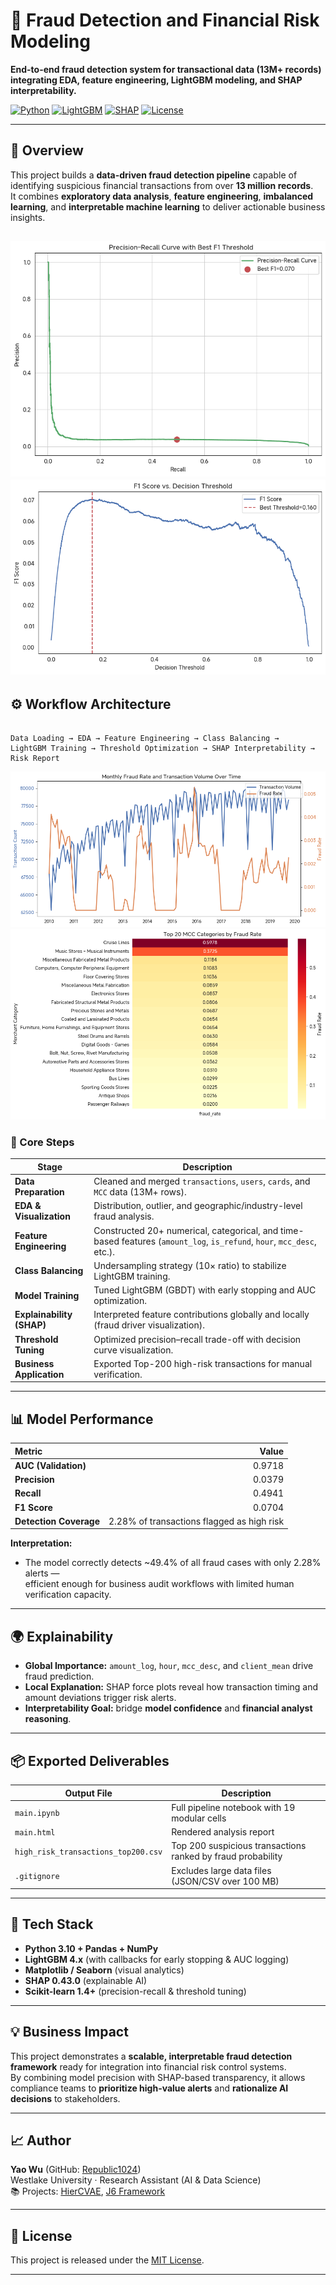 
# 🧠 Fraud Detection and Financial Risk Modeling
**End-to-end fraud detection system for transactional data (13M+ records) integrating EDA, feature engineering, LightGBM modeling, and SHAP interpretability.**

[![Python](https://img.shields.io/badge/Python-3.10%2B-blue.svg)]()
[![LightGBM](https://img.shields.io/badge/LightGBM-4.x-green.svg)]()
[![SHAP](https://img.shields.io/badge/SHAP-ExplainableAI-orange.svg)]()
[![License](https://img.shields.io/badge/license-MIT-lightgrey.svg)]()

---

## 📘 Overview
This project builds a **data-driven fraud detection pipeline** capable of identifying suspicious financial transactions from over **13 million records**.  
It combines **exploratory data analysis**, **feature engineering**, **imbalanced learning**, and **interpretable machine learning** to deliver actionable business insights.

![img_3.png](img_3.png)
![img_2.png](img_2.png)
---

## ⚙️ Workflow Architecture
```

Data Loading → EDA → Feature Engineering → Class Balancing →
LightGBM Training → Threshold Optimization → SHAP Interpretability → Risk Report

```
![img_1.png](img_1.png)
![img.png](img.png)
### 🧩 Core Steps
| Stage | Description |
|-------|--------------|
| **Data Preparation** | Cleaned and merged `transactions`, `users`, `cards`, and `MCC` data (13M+ rows). |
| **EDA & Visualization** | Distribution, outlier, and geographic/industry-level fraud analysis. |
| **Feature Engineering** | Constructed 20+ numerical, categorical, and time-based features (`amount_log`, `is_refund`, `hour`, `mcc_desc`, etc.). |
| **Class Balancing** | Undersampling strategy (10× ratio) to stabilize LightGBM training. |
| **Model Training** | Tuned LightGBM (GBDT) with early stopping and AUC optimization. |
| **Explainability (SHAP)** | Interpreted feature contributions globally and locally (fraud driver visualization). |
| **Threshold Tuning** | Optimized precision–recall trade-off with decision curve visualization. |
| **Business Application** | Exported Top-200 high-risk transactions for manual verification. |

---

## 📊 Model Performance
| Metric | Value |
|:--|--:|
| **AUC (Validation)** | 0.9718 |
| **Precision** | 0.0379 |
| **Recall** | 0.4941 |
| **F1 Score** | 0.0704 |
| **Detection Coverage** | 2.28% of transactions flagged as high risk |

**Interpretation:**  
- The model correctly detects ~49.4% of all fraud cases with only 2.28% alerts —  
  efficient enough for business audit workflows with limited human verification capacity.

---

## 🌍 Explainability
- **Global Importance:** `amount_log`, `hour`, `mcc_desc`, and `client_mean` drive fraud prediction.  
- **Local Explanation:** SHAP force plots reveal how transaction timing and amount deviations trigger risk alerts.  
- **Interpretability Goal:** bridge **model confidence** and **financial analyst reasoning**.

---

## 📦 Exported Deliverables
| Output File | Description |
|--------------|-------------|
| `main.ipynb` | Full pipeline notebook with 19 modular cells |
| `main.html` | Rendered analysis report |
| `high_risk_transactions_top200.csv` | Top 200 suspicious transactions ranked by fraud probability |
| `.gitignore` | Excludes large data files (JSON/CSV over 100 MB) |

---

## 🧰 Tech Stack
- **Python 3.10 + Pandas + NumPy**
- **LightGBM 4.x** (with callbacks for early stopping & AUC logging)
- **Matplotlib / Seaborn** (visual analytics)
- **SHAP 0.43.0** (explainable AI)
- **Scikit-learn 1.4+** (precision-recall & threshold tuning)

---

## 💡 Business Impact
This project demonstrates a **scalable, interpretable fraud detection framework** ready for integration into financial risk control systems.  
By combining model precision with SHAP-based transparency, it allows compliance teams to **prioritize high-value alerts** and **rationalize AI decisions** to stakeholders.

---

## 📈 Author
**Yao Wu** (GitHub: [Republic1024](https://github.com/Republic1024))  
Westlake University · Research Assistant (AI & Data Science)  
📚 Projects: [HierCVAE](https://doi.org/10.48550/arXiv.2508.18922), [J6 Framework](https://github.com/Republic1024/J6-Prompt-Optimization)

---

## 🪪 License
This project is released under the [MIT License](LICENSE).

---
```


